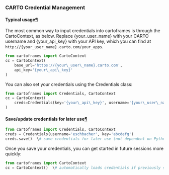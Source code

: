### CARTO Credential Management

#### Typical usage[¶](#typical-usage "Permalink to this headline")

The most common way to input credentials into cartoframes is through the CartoContext, as below. Replace {your\_user\_name} with your CARTO username and {your\_api\_key} with your API key, which you can find at `http://{your_user_name}.carto.com/your_apps`.

```python
from cartoframes import CartoContext
cc = CartoContext(
    base_url='https://{your\_user\_name}.carto.com',
    api_key='{your\_api\_key}'
)
```

You can also set your credentials using the Credentials class:

```python
from cartoframes import Credentials, CartoContext
cc = CartoContext(
    creds=Credentials(key='{your\_api\_key}', username='{your\_user\_name}')
)
```

#### Save/update credentials for later use[¶](#save-update-credentials-for-later-use "Permalink to this headline")

```python
from cartoframes import Credentials, CartoContext
creds = Credentials(username='eschbacher', key='abcdefg')
creds.save()  \# save credentials for later use (not dependent on Python session)
```

Once you save your credentials, you can get started in future sessions more quickly:

```python
from cartoframes import CartoContext
cc = CartoContext()  \# automatically loads credentials if previously saved
```